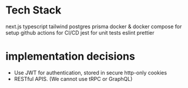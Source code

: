 # Tech Stack
next.js
typescript
tailwind
postgres
prisma
docker & docker compose for setup
github actions for CI/CD
jest for unit tests
eslint 
prettier 


# implementation decisions
- Use JWT for authentication, stored in secure http-only cookies
- RESTful APIS. (We cannot use tRPC or GraphQL)

